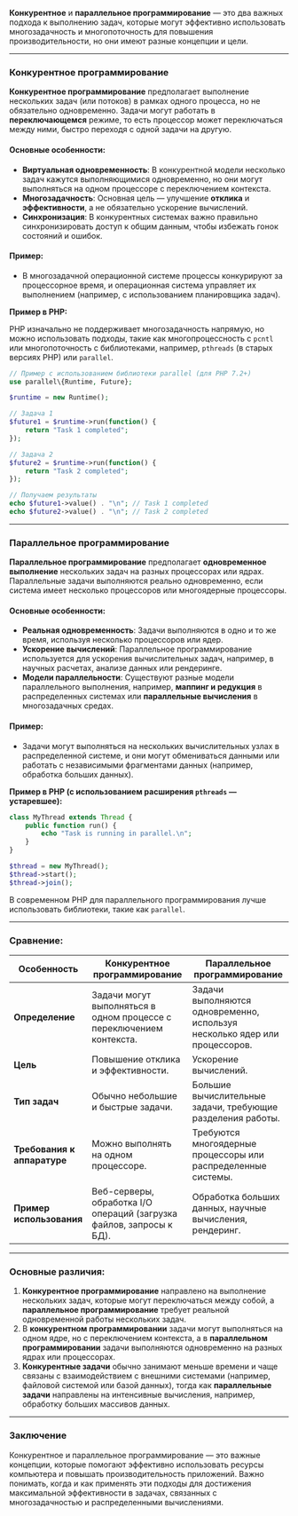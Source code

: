 **Конкурентное** и **параллельное программирование** — это два важных подхода к выполнению задач, которые могут эффективно использовать многозадачность и многопоточность для повышения производительности, но они имеют разные концепции и цели.

---

### **Конкурентное программирование**

**Конкурентное программирование** предполагает выполнение нескольких задач (или потоков) в рамках одного процесса, но не обязательно одновременно. Задачи могут работать в **переключающемся** режиме, то есть процессор может переключаться между ними, быстро переходя с одной задачи на другую.

#### **Основные особенности:**
- **Виртуальная одновременность**: В конкурентной модели несколько задач кажутся выполняющимися одновременно, но они могут выполняться на одном процессоре с переключением контекста.
- **Многозадачность**: Основная цель — улучшение **отклика** и **эффективности**, а не обязательно ускорение вычислений.
- **Синхронизация**: В конкурентных системах важно правильно синхронизировать доступ к общим данным, чтобы избежать гонок состояний и ошибок.
  
#### **Пример:**
- В многозадачной операционной системе процессы конкурируют за процессорное время, и операционная система управляет их выполнением (например, с использованием планировщика задач).

**Пример в PHP:**

PHP изначально не поддерживает многозадачность напрямую, но можно использовать подходы, такие как многопроцессность с `pcntl` или многопоточность с библиотеками, например, `pthreads` (в старых версиях PHP) или `parallel`.

```php
// Пример с использованием библиотеки parallel (для PHP 7.2+)
use parallel\{Runtime, Future};

$runtime = new Runtime();

// Задача 1
$future1 = $runtime->run(function() {
    return "Task 1 completed";
});

// Задача 2
$future2 = $runtime->run(function() {
    return "Task 2 completed";
});

// Получаем результаты
echo $future1->value() . "\n"; // Task 1 completed
echo $future2->value() . "\n"; // Task 2 completed
```

---

### **Параллельное программирование**

**Параллельное программирование** предполагает **одновременное выполнение** нескольких задач на разных процессорах или ядрах. Параллельные задачи выполняются реально одновременно, если система имеет несколько процессоров или многоядерные процессоры.

#### **Основные особенности:**
- **Реальная одновременность**: Задачи выполняются в одно и то же время, используя несколько процессоров или ядер.
- **Ускорение вычислений**: Параллельное программирование используется для ускорения вычислительных задач, например, в научных расчетах, анализе данных или рендеринге.
- **Модели параллельности**: Существуют разные модели параллельного выполнения, например, **маппинг и редукция** в распределенных системах или **параллельные вычисления** в многозадачных средах.

#### **Пример:**
- Задачи могут выполняться на нескольких вычислительных узлах в распределенной системе, и они могут обмениваться данными или работать с независимыми фрагментами данных (например, обработка больших данных).

**Пример в PHP (с использованием расширения `pthreads` — устаревшее):**

```php
class MyThread extends Thread {
    public function run() {
        echo "Task is running in parallel.\n";
    }
}

$thread = new MyThread();
$thread->start();
$thread->join();
```

В современном PHP для параллельного программирования лучше использовать библиотеки, такие как `parallel`.

---

### **Сравнение:**

| **Особенность**            | **Конкурентное программирование**                              | **Параллельное программирование**                              |
|----------------------------|-----------------------------------------------------------------|---------------------------------------------------------------|
| **Определение**             | Задачи могут выполняться в одном процессе с переключением контекста. | Задачи выполняются одновременно, используя несколько ядер или процессоров. |
| **Цель**                    | Повышение отклика и эффективности.                            | Ускорение вычислений.                                         |
| **Тип задач**               | Обычно небольшие и быстрые задачи.                            | Большие вычислительные задачи, требующие разделения работы.    |
| **Требования к аппаратуре** | Можно выполнять на одном процессоре.                         | Требуются многоядерные процессоры или распределенные системы. |
| **Пример использования**    | Веб-серверы, обработка I/O операций (загрузка файлов, запросы к БД). | Обработка больших данных, научные вычисления, рендеринг.      |

---

### **Основные различия:**
1. **Конкурентное программирование** направлено на выполнение нескольких задач, которые могут переключаться между собой, а **параллельное программирование** требует реальной одновременной работы нескольких задач.
2. В **конкурентном программировании** задачи могут выполняться на одном ядре, но с переключением контекста, а в **параллельном программировании** задачи выполняются одновременно на разных ядрах или процессорах.
3. **Конкурентные задачи** обычно занимают меньше времени и чаще связаны с взаимодействием с внешними системами (например, файловой системой или базой данных), тогда как **параллельные задачи** направлены на интенсивные вычисления, например, обработку больших массивов данных.

---

### **Заключение**

Конкурентное и параллельное программирование — это важные концепции, которые помогают эффективно использовать ресурсы компьютера и повышать производительность приложений. Важно понимать, когда и как применять эти подходы для достижения максимальной эффективности в задачах, связанных с многозадачностью и распределенными вычислениями.
